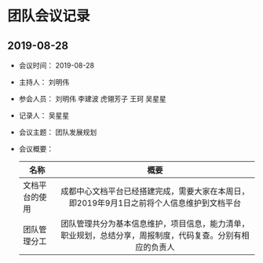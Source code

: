 # 团队会议记录

## 2019-08-28
- 会议时间：
2019-08-28
- 主持人：
刘明伟
- 参会人员：
刘明伟 李建波 虎翎芳子 王珂 吴星星
- 记录人：
吴星星
- 会议主题：
团队发展规划
- 会议概要：

    |名称|概要
    ---|:--:
    |文档平台的使用|成都中心文档平台已经搭建完成，需要大家在本周日，即2019年9月1日之前将个人信息维护到文档平台|
    |团队管理分工|团队管理共分为基本信息维护，项目信息，能力清单，职业规划，总结分享，周报制度，代码复查。分别有相应的负责人|
   

    
